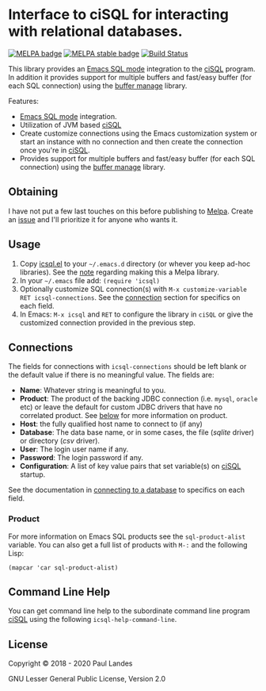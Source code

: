 # Interface to ciSQL for interacting with relational databases.

[![MELPA badge][melpa-badge]][melpa-link]
[![MELPA stable badge][melpa-stable-badge]][melpa-stable-link]
[![Build Status][build-badge]][build-link]


This library provides an [Emacs SQL mode] integration to the [ciSQL] program.
In addition it provides support for multiple buffers and fast/easy buffer (for
each SQL connection) using the [buffer manage] library.

Features:

* [Emacs SQL mode] integration.
* Utilization of JVM based [ciSQL]
* Create customize connections using the Emacs customization system or start an
  instance with no connection and then create the connection once you're in
  [ciSQL].
* Provides support for multiple buffers and fast/easy buffer (for each SQL
  connection) using the [buffer manage] library.


## Obtaining

I have not put a few last touches on this before publishing
to [Melpa](https://melpa.org/).  Create
an [issue](https://github.com/plandes/icsql/issues/new) and I'll prioritize it
for anyone who wants it.


## Usage

1. Copy [icsql.el](icsql.el) to your `~/.emacs.d` directory (or whever you keep
   ad-hoc libraries).  See the [note](#obtaining) regarding making this a Melpa
   library.
2. In your `~/.emacs` file add: `(require 'icsql)`
3. Optionally customize SQL connection(s) with `M-x customize-variable RET
   icsql-connections`.  See the [connection](#connections) section for
   specifics on each field.
4. In Emacs: `M-x icsql` and `RET` to configure the library in `ciSQL` or give
   the customized connection provided in the previous step.


## Connections

The fields for connections with `icsql-connections` should be left blank or the
default value if there is no meaningful value.  The fields are:

* **Name**: Whatever string is meaningful to you.
* **Product**: The product of the backing JDBC connection (i.e. `mysql`,
  `oracle` etc) or leave the default for custom JDBC drivers that have no
  correlated product.  See [below](#product) for more information on product.
* **Host**: the fully qualified host name to connect to (if any)
* **Database**: The data base name, or in some cases, the file (*sqlite*
  driver) or directory (*csv* driver).
* **User**: The login user name if any.
* **Password**: The login password if any.
* **Configuration**: A list of key value pairs that set variable(s) on [ciSQL] startup.

See the documentation in [connecting to a database] to specifics on each field.

### Product

For more information on Emacs SQL products see the `sql-product-alist`
variable.  You can also get a full list of products with `M-:` and the following Lisp:
```emacs-lisp
(mapcar 'car sql-product-alist)
```


## Command Line Help

You can get command line help to the subordinate command line program [ciSQL]
using the following `icsql-help-command-line`.


## License

Copyright © 2018 - 2020 Paul Landes

GNU Lesser General Public License, Version 2.0


<!-- links -->

[melpa-link]: https://melpa.org/#/icsql
[melpa-stable-link]: https://stable.melpa.org/#/icsql
[melpa-badge]: https://melpa.org/packages/icsql-badge.svg
[melpa-stable-badge]: https://stable.melpa.org/packages/icsql-badge.svg
[build-badge]: https://github.com/plandes/icsql/workflows/CI/badge.svg
[build-link]: https://github.com/plandes/icsql/actions

[Emacs SQL mode]: https://www.emacswiki.org/emacs/SqlMode
[ciSQL]: https://github.com/plandes/cisql
[buffer manage]: https://github.com/plandes/buffer-manage
[connecting to a database]: https://github.com/plandes/cisql#connecting-to-a-database
